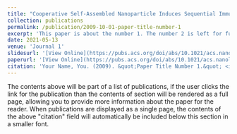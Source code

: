 ```yaml
---
title: "Cooperative Self-Assembled Nanoparticle Induces Sequential Immunogenic Cell Death and Toll-Like Receptor Activation for Synergistic Chemo-immunotherapy"
collection: publications
permalink: /publication/2009-10-01-paper-title-number-1
excerpt: 'This paper is about the number 1. The number 2 is left for future work.'
date: 2021-05-13
venue: 'Journal 1'
slidesurl: '[View Online](https://pubs.acs.org/doi/abs/10.1021/acs.nanolett.1c00977)'
paperurl: '[View Online](https://pubs.acs.org/doi/abs/10.1021/acs.nanolett.1c00977)'
citation: 'Your Name, You. (2009). &quot;Paper Title Number 1.&quot; <i>Journal 1</i>. 1(1).'
---
```


The contents above will be part of a list of publications, if the user clicks the link for the publication than the contents of section will be rendered as a full page, allowing you to provide more information about the paper for the reader. When publications are displayed as a single page, the contents of the above "citation" field will automatically be included below this section in a smaller font.
